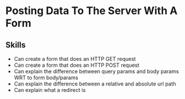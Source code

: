 # Posting Data To The Server With A Form


## Skills

- Can create a form that does an HTTP GET request
- Can create a form that does an HTTP POST request
- Can explain the difference between query params and body params WRT to form body/params
- Can explain the difference between a relative and absolute url path
- Can explain what a redirect is

